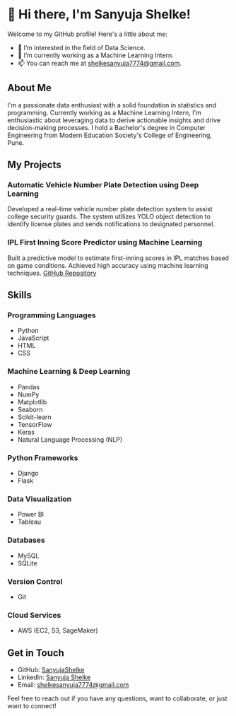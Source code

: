 # 👋 Hi there, I'm Sanyuja Shelke!

Welcome to my GitHub profile! Here's a little about me:

- 👀 I’m interested in the field of Data Science.
- 🌱 I’m currently working as a Machine Learning Intern.
- 📫 You can reach me at shelkesanyuja7774@gmail.com.

## About Me

I'm a passionate data enthusiast with a solid foundation in statistics and programming. Currently working as a Machine Learning Intern, I'm enthusiastic about leveraging data to derive actionable insights and drive decision-making processes. I hold a Bachelor's degree in Computer Engineering from Modern Education Society's College of Engineering, Pune.

## My Projects

### Automatic Vehicle Number Plate Detection using Deep Learning
Developed a real-time vehicle number plate detection system to assist college security guards. The system utilizes YOLO object detection to identify license plates and sends notifications to designated personnel. 

### IPL First Inning Score Predictor using Machine Learning
Built a predictive model to estimate first-inning scores in IPL matches based on game conditions. Achieved high accuracy using machine learning techniques. [GitHub Repository](https://github.com/SanyujaShelke/IPL-First-Inning-Score-Predictor)

## Skills

### Programming Languages
- Python
- JavaScript
- HTML
- CSS

### Machine Learning & Deep Learning
- Pandas
- NumPy
- Matplotlib
- Seaborn
- Scikit-learn
- TensorFlow
- Keras
- Natural Language Processing (NLP)

### Python Frameworks
- Django
- Flask

### Data Visualization
- Power BI
- Tableau

### Databases
- MySQL
- SQLite

### Version Control
- Git

### Cloud Services
- AWS (EC2, S3, SageMaker)

## Get in Touch

- GitHub: [SanyujaShelke](https://github.com/SanyujaShelke)
- LinkedIn: [Sanyuja Shelke](https://www.linkedin.com/in/sanyuja-shelke-ba6673210/)
- Email: shelkesanyuja7774@gmail.com

Feel free to reach out if you have any questions, want to collaborate, or just want to connect!
